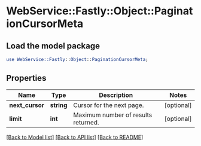 # WebService::Fastly::Object::PaginationCursorMeta

## Load the model package
```perl
use WebService::Fastly::Object::PaginationCursorMeta;
```

## Properties
Name | Type | Description | Notes
------------ | ------------- | ------------- | -------------
**next_cursor** | **string** | Cursor for the next page. | [optional] 
**limit** | **int** | Maximum number of results returned. | [optional] 

[[Back to Model list]](../README.md#documentation-for-models) [[Back to API list]](../README.md#documentation-for-api-endpoints) [[Back to README]](../README.md)


